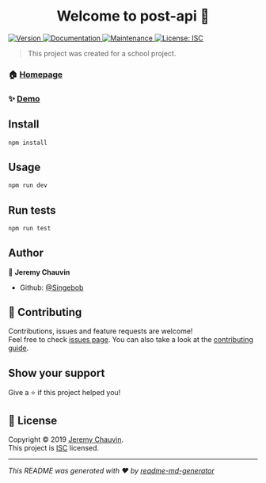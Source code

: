 <h1 align="center">Welcome to post-api 👋</h1>
<p>
  <a href="https://www.npmjs.com/package/post-api" target="_blank">
    <img alt="Version" src="https://img.shields.io/npm/v/post-api.svg">
  </a>
  <a href="http://api.posts.eddycheval.codes/documentation" target="_blank">
    <img alt="Documentation" src="https://img.shields.io/badge/documentation-yes-brightgreen.svg" />
  </a>
  <a href="https://github.com/Singebob/grasbook-post-api/graphs/commit-activity" target="_blank">
    <img alt="Maintenance" src="https://img.shields.io/badge/Maintained%3F-yes-green.svg" />
  </a>
  <a href="https://github.com/Singebob/grasbook-post-api/blob/master/LICENSE" target="_blank">
    <img alt="License: ISC" src="https://img.shields.io/github/license/Singebob/post-api" />
  </a>
</p>

> This project was created for a school project.

### 🏠 [Homepage](https://github.com/Singebob/grasbook-post-api#readme)

### ✨ [Demo](http://api.posts.eddycheval.codes/documentation)

## Install

```sh
npm install
```

## Usage

```sh
npm run dev
```

## Run tests

```sh
npm run test
```

## Author

👤 **Jeremy Chauvin**

* Github: [@Singebob](https://github.com/Singebob)

## 🤝 Contributing

Contributions, issues and feature requests are welcome!<br />Feel free to check [issues page](https://github.com/Singebob/grasbook-post-api/issues). You can also take a look at the [contributing guide](https://github.com/Singebob/grasbook-post-api/blob/master/CONTRIBUTING.md).

## Show your support

Give a ⭐️ if this project helped you!

## 📝 License

Copyright © 2019 [Jeremy Chauvin](https://github.com/Singebob).<br />
This project is [ISC](https://github.com/Singebob/grasbook-post-api/blob/master/LICENSE) licensed.

***
_This README was generated with ❤️ by [readme-md-generator](https://github.com/kefranabg/readme-md-generator)_